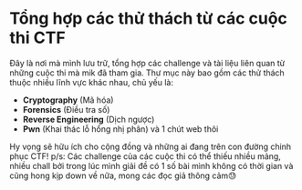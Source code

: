 # Tổng hợp các thử thách từ các cuộc thi CTF

Đây là nơi mà mình lưu trữ, tổng hợp các challenge và tài liệu liên quan từ những cuộc thi mà mik đã tham gia. Thư mục này bao gồm các thử thách thuộc nhiều lĩnh vực khác nhau, chủ yếu là:

- **Cryptography** (Mã hóa)
- **Forensics** (Điều tra số)
- **Reverse Engineering** (Dịch ngược)
- **Pwn** (Khai thác lỗ hổng nhị phân)
và 1 chút web thôi

Hy vọng sẽ hữu ích cho cộng đồng và những ai đang trên con đường chinh phục CTF!
p/s: Các challenge của các cuộc thi có thể thiếu nhiều mảng, nhiều chall bởi trong lúc mình giải đề có 1 số bài mình không có thời gian và cũng hong kịp down về nữa, mong các đọc giả thông cảm😓
